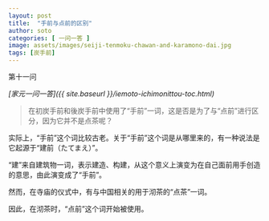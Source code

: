 ```yaml
---
layout: post
title:  "手前与点前的区别"
author: soto
categories: [ 一问一答 ]
image: assets/images/seiji-tenmoku-chawan-and-karamono-dai.jpg
tags: [炭手前]
---
```


第十一问

*[家元一问一答]({{ site.baseurl }}/iemoto-ichimonittou-toc.html)*

> 在初炭手前和後炭手前中使用了“手前”一词，这是否是为了与“点前”进行区分，因为它并不是点茶呢？

实际上，“手前”这个词比较古老。关于“手前”这个词是从哪里来的，有一种说法是它起源于“建前（たてまえ）”。

“建”来自建筑物一词，表示建造、构建，从这个意义上演变为在自己面前用手创造的意思，由此演变成了“手前”。

然而，在寺庙的仪式中，有与中国相关的用于沏茶的“点茶”一词。

因此，在沏茶时，“点前”这个词开始被使用。
